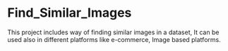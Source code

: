 # Find_Similar_Images
This project includes way of finding similar images in a dataset, It can be used also in different platforms like e-commerce, Image based platforms.  

